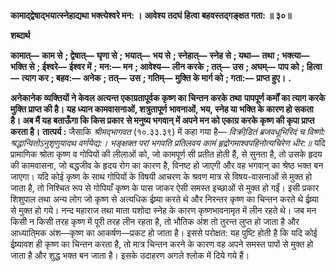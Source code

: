 **कामाद्द्वेषाद्भयात्स्नेहाद्यथा भक्त्येश्वरे मन: ।** **आवेश्य तदघं हित्वा बहवस्तद्गङ्क्षत गता: ॥ ३०॥** 

**शब्दार्थ** 

**कामात्—** **काम से** **; द्वेषात्—** **घृणा से** **; भयात्—** **भय से** **; स्नेहात्—** **स्नेह से** **; यथा—** **तथा** **; भक्त्या—** **भक्ति से** **; ईश्वरे—** **ईश्वर में** **;** **मन:—** **मन** **; आवेश्य—** **लीन करके** **; तत्—** **उस** **; अघम्—** **पाप को** **; हित्वा—** **त्याग कर** **; बहव:—** **अनेक** **; तत्—** **उस** **; गतिम्—** **मुक्ति के मार्ग को** **; गता:—** **प्राप्त हुए।** **.** 

**अनेकानेक व्यक्तियों ने केवल अत्यन्त एकाग्रतापूर्वक कृष्ण का चिन्तन करके तथा** **पापपूर्ण कर्मों का त्याग करके मुक्ति प्राप्त की है। यह ध्यान कामवासनाओं, शत्रुतापूर्ण** **भावनाओं, भय, स्नेह या भक्ति के कारण हो सकता है। अब मैं यह बताऊँगा कि किस प्रकार** **से मनुष्य भगवान् में अपने मन को एकाग्र करके कृष्ण की कृपा प्राप्त करता है।** **तात्पर्य :** जैसाकि *श्रीमद्भागवत* (१०.३३.३९) में कहा गया है— *विक्रीडि़तं ब्रजवधूभिरिदं च विष्णो:* *श्रद्धान्वितोऽनुशृणुयादथ वर्णयेद्य:।* *भङ्क्षक्त परां भगवति प्रतिलवय कामं* *हृद्रोगमाश्वपहिनोत्यचिरेण धीर:॥* यदि प्रामाणिक श्रोता कृष्ण व गोपियों की लीलाओं को, जो कामपूर्ण सी प्रतीत होती हैं, से सुनता है, तो उसके हृदय की कामवासना, जो बद्धजीव के हृदय रोग का कारण है, विनष्ट हो जाएगी और वह भगवान् का श्रेष्ठ भक्त बन जाएगा। यदि कोई कृष्ण के साथ गोपियों के विषयी आचरण के श्रवण मात्र से विषय-वासनाओं से मुक्त हो जाता है, तो निश्चित रूप से गोपियाँ कृष्ण के पास जाकर ऐसी समस्त इच्छाओं से मुक्त हो गईं। इसी प्रकार शिशुपाल तथा अन्य लोग जो कृष्ण से अत्यधिक ईष्र्या करते थे और निरन्तर कृष्ण का चिन्तन करते थे ईष्र्या से मुक्त हो गये। नन्द महाराज तथा माता यशोदा स्नेह के कारण कृष्णभावनामृत में लीन रहते थे। जब मन किसी न किसी तरह कृष्ण में पूरी तरह लीन रहता है, तो भौतिक अंश तो तुरन्त लुप्त हो जाता है और आध्याति्मक अंश—कृष्ण का आकर्षण—प्रकट हो जाता है। इससे परोक्षत: यह पुष्टि होती है कि यदि कोई ईष्र्यावश ही कृष्ण का चिन्तन करता है, तो मात्र चिन्तन करने के कारण वह अपने समस्त पापों से मुक्त हो जाता है और शुद्ध भक्त बन जाता है। इसके उदाहरण अगले श्लोक में दिये गये हैं।  